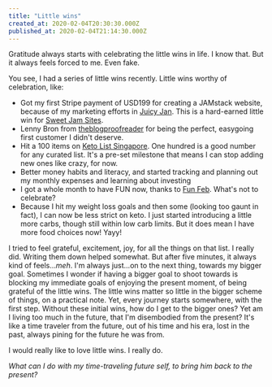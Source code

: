 ```yaml
---
title: "Little wins"
created_at: 2020-02-04T20:30:30.000Z
published_at: 2020-02-04T21:14:30.000Z
---
```

Gratitude always starts with celebrating the little wins in life. I know that. But it always feels forced to me. Even fake.

  

You see, I had a series of little wins recently. Little wins worthy of celebration, like:

  

*   Got my first Stripe payment of USD199 for creating a JAMstack website, because of my marketing efforts in [Juicy Jan](https://cowriters.app/words/juicy-january-wrap-up-357855e34113f2542e). This is a hard-earned little win for [Sweet Jam Sites](https://sweetjamsites.com/). 
*   Lenny Bron from [theblogproofreader](https://theblogproofreader.com/) for being the perfect, easygoing first customer I didn't deserve.
*   Hit a 100 items on [Keto List Singapore](https://ketolistsingapore.com/). One hundred is a good number for any curated list. It's a pre-set milestone that means I can stop adding new ones like crazy, for now.
*   Better money habits and literacy, and started tracking and planning out my monthly expenses and learning about investing
*   I got a whole month to have FUN now, thanks to [Fun Feb](https://cowriters.app/words/fun-feb-358435e3567dd9fcde). What's not to celebrate?
*   Because I hit my weight loss goals and then some (looking too gaunt in fact), I can now be less strict on keto. I just started introducing a little more carbs, though still within low carb limits. But it does mean I have more food choices now! Yayy! 

I tried to feel grateful, excitement, joy, for all the things on that list. I really did. Writing them down helped somewhat. But after five minutes, it always kind of feels..._meh_. I'm always just...on to the next thing, towards my bigger goal. Sometimes I wonder if having a bigger goal to shoot towards is blocking my immediate goals of enjoying the present moment, of being grateful of the little wins. The little wins matter so little in the bigger scheme of things, on a practical note. Yet, every journey starts somewhere, with the first step. Without these initial wins, how do I get to the bigger ones? Yet am I living too much in the future, that I'm disembodied from the present? It's like a time traveler from the future, out of his time and his era, lost in the past, always pining for the future he was from.

  

I would really like to love little wins. I really do.

  

_What can I do with my time-traveling future self, to bring him back to the present?_
